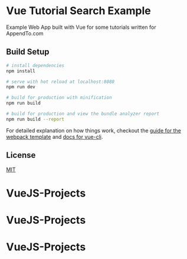 # Vue Tutorial Search Example

Example Web App built with Vue for some tutorials written for AppendTo.com

## Build Setup

``` bash
# install dependencies
npm install

# serve with hot reload at localhost:8080
npm run dev

# build for production with minification
npm run build

# build for production and view the bundle analyzer report
npm run build --report
```

For detailed explanation on how things work, checkout the [guide for the webpack template](http://vuejs-templates.github.io/webpack/) and [docs for vue-cli](https://github.com/vuejs/vue-cli).

## License 

[MIT](https://opensource.org/licenses/MIT)
# VueJS-Projects
# VueJS-Projects
# VueJS-Projects
